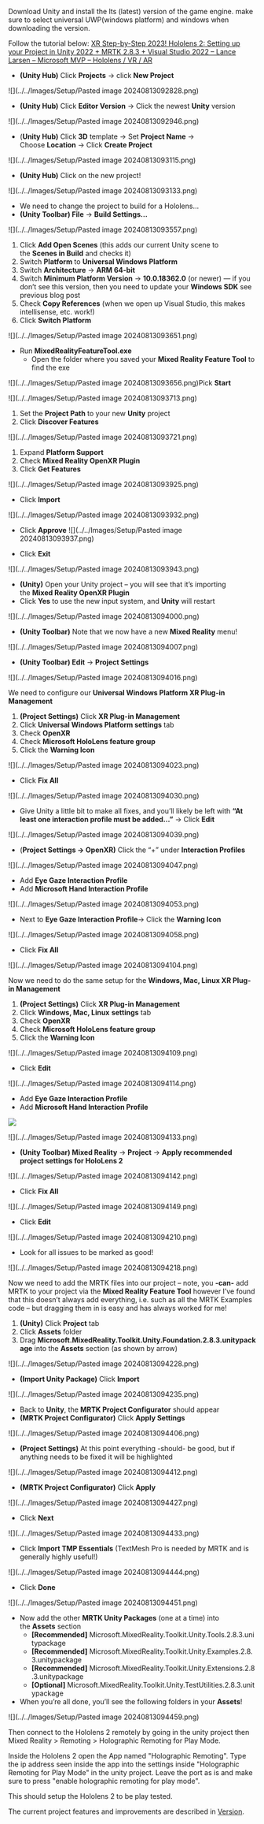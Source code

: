 Download Unity and install the lts (latest) version of the game engine. make sure to select universal UWP(windows platform) and windows when downloading the version.

Follow the tutorial below:
[XR Step-by-Step 2023! Hololens 2: Setting up your Project in Unity 2022 + MRTK 2.8.3 + Visual Studio 2022 – Lance Larsen – Microsoft MVP – Hololens / VR / AR](http://www.lancelarsen.com/xr-step-by-step-2023-hololens-2-setting-up-your-project-in-unity-2022-mrtk-2-8-3-visual-studio-2022/)

- **(Unity Hub)** Click **Projects** -> click **New Project**

![](../../Images/Setup/Pasted image 20240813092828.png)

- **(Unity Hub)** Click **Editor Version** -> Click the newest **Unity** version

![](../../Images/Setup/Pasted image 20240813092946.png)

- (**Unity Hub)** Click **3D** template -> Set **Project Name** -> Choose **Location** -> Click **Create Project**

![](../../Images/Setup/Pasted image 20240813093115.png)

- **(Unity Hub)** Click on the new project!

![](../../Images/Setup/Pasted image 20240813093133.png)

- We need to change the project to build for a Hololens…
- **(Unity Toolbar) File** -> **Build Settings…**

![](../../Images/Setup/Pasted image 20240813093557.png)

1. Click **Add Open Scenes** (this adds our current Unity scene to the **Scenes in Build** and checks it)
2. Switch **Platform** to **Universal Windows Platform**
3. Switch **Architecture** -> **ARM 64-bit**
4. Switch **Minimum Platform Version** -> **10.0.18362.0** (or newer) — if you don’t see this version, then you need to update your **Windows SDK** see previous blog post
5. Check **Copy References** (when we open up Visual Studio, this makes intellisense, etc. work!)
6. Click **Switch Platform**

![](../../Images/Setup/Pasted image 20240813093651.png)

- Run **MixedRealityFeatureTool.exe**
    - Open the folder where you saved your **Mixed Reality Feature Tool** to find the exe

![](../../Images/Setup/Pasted image 20240813093656.png)Pick **Start**

![](../../Images/Setup/Pasted image 20240813093713.png)

1. Set the **Project Path** to your new **Unity** project
2. Click **Discover Features**

![](../../Images/Setup/Pasted image 20240813093721.png)

1. Expand **Platform Support**
2. Check **Mixed Reality OpenXR Plugin**
3. Click **Get Features**

![](../../Images/Setup/Pasted image 20240813093925.png)

- Click **Import**

![](../../Images/Setup/Pasted image 20240813093932.png)

- Click **Approve**
![](../../Images/Setup/Pasted image 20240813093937.png)

- Click **Exit**

![](../../Images/Setup/Pasted image 20240813093943.png)

- **(Unity)** Open your Unity project – you will see that it’s importing the **Mixed Reality OpenXR Plugin**
- Click **Yes** to use the new input system, and **Unity** will restart

![](../../Images/Setup/Pasted image 20240813094000.png)

- **(Unity Toolbar)** Note that we now have a new **Mixed Reality** menu!

![](../../Images/Setup/Pasted image 20240813094007.png)

- **(Unity Toolbar) Edit** -> **Project Settings**

![](../../Images/Setup/Pasted image 20240813094016.png)

We need to configure our **Universal Windows Platform XR Plug-in Management**

1. ****(Project Settings)**** Click **XR Plug-in Management**
2. Click **Universal Windows Platform settings** tab
3. Check **OpenXR**
4. Check **Microsoft HoloLens feature group**
5. Click the **Warning Icon**

![](../../Images/Setup/Pasted image 20240813094023.png)

- Click **Fix All**

![](../../Images/Setup/Pasted image 20240813094030.png)

- Give Unity a little bit to make all fixes, and you’ll likely be left with **“At least one interaction profile must be added…”** -> Click **Edit**

![](../../Images/Setup/Pasted image 20240813094039.png)

- (**Project Settings -> OpenXR)** Click the “+” under **Interaction Profiles**

![](../../Images/Setup/Pasted image 20240813094047.png)

- Add **Eye Gaze Interaction Profile**
- Add **Microsoft Hand Interaction Profile**

![](../../Images/Setup/Pasted image 20240813094053.png)

- Next to **Eye Gaze Interaction Profile**-> Click the **Warning Icon**

![](../../Images/Setup/Pasted image 20240813094058.png)

- Click **Fix All**

![](../../Images/Setup/Pasted image 20240813094104.png)

Now we need to do the same setup for the **Windows, Mac, Linux XR Plug-in Management**

1. **(Project Settings)** Click **XR Plug-in Management**
2. Click **Windows, Mac, Linux** **settings** tab
3. Check **OpenXR**
4. Check **Microsoft HoloLens feature group**
5. Click the **Warning Icon**

![](../../Images/Setup/Pasted image 20240813094109.png)

- Click **Edit**

![](../../Images/Setup/Pasted image 20240813094114.png)

- Add **Eye Gaze Interaction Profile**
- Add **Microsoft Hand Interaction Profile**

![](http://www.lancelarsen.com/wp-content/uploads/2023/03/image-52-1024x576.png)

![](../../Images/Setup/Pasted image 20240813094133.png)

- **(Unity Toolbar) Mixed Reality** -> **Project** -> **Apply recommended project settings for HoloLens 2**

![](../../Images/Setup/Pasted image 20240813094142.png)

- Click **Fix All**

![](../../Images/Setup/Pasted image 20240813094149.png)

- Click **Edit**

![](../../Images/Setup/Pasted image 20240813094210.png)

- Look for all issues to be marked as good!

![](../../Images/Setup/Pasted image 20240813094218.png)

Now we need to add the MRTK files into our project – note, you **-can-** add MRTK to your project via the **Mixed Reality Feature Tool** however I’ve found that this doesn’t always add everything, i.e. such as all the MRTK Examples code – but dragging them in is easy and has always worked for me!

1. **(Unity)** Click **Project** tab
2. Click **Assets** folder
3. Drag **Microsoft.MixedReality.Toolkit.Unity.Foundation.2.8.3.unitypackage** into the **Assets** section (as shown by arrow)

![](../../Images/Setup/Pasted image 20240813094228.png)

- **(Import Unity Package)** Click **Import**

![](../../Images/Setup/Pasted image 20240813094235.png)

- Back to **Unity**, the **MRTK Project Configurator** should appear
- **(MRTK Project Configurator)** Click **Apply Settings**

![](../../Images/Setup/Pasted image 20240813094406.png)

- **(Project Settings)** At this point everything -should- be good, but if anything needs to be fixed it will be highlighted

![](../../Images/Setup/Pasted image 20240813094412.png)

- **(MRTK Project Configurator)** Click **Apply**

![](../../Images/Setup/Pasted image 20240813094427.png)

- Click **Next**

![](../../Images/Setup/Pasted image 20240813094433.png)

- Click **Import TMP Essentials** (TextMesh Pro is needed by MRTK and is generally highly useful!)

![](../../Images/Setup/Pasted image 20240813094444.png)

- Click **Done**

![](../../Images/Setup/Pasted image 20240813094451.png)

- Now add the other **MRTK Unity Packages** (one at a time) into the **Assets** section
    - **[Recommended]** Microsoft.MixedReality.Toolkit.Unity.Tools.2.8.3.unitypackage
    - **[**Recommended**]** Microsoft.MixedReality.Toolkit.Unity.Examples.2.8.3.unitypackage
    - **[**Recommended**]** Microsoft.MixedReality.Toolkit.Unity.Extensions.2.8.3.unitypackage
    - **[Optional]** Microsoft.MixedReality.Toolkit.Unity.TestUtilities.2.8.3.unitypackage
- When you’re all done, you’ll see the following folders in your **Assets**!

![](../../Images/Setup/Pasted image 20240813094459.png)

Then connect to the Hololens 2 remotely by going in the unity project then Mixed Reality > Remoting > Holographic Remoting for Play Mode.

Inside the Hololens 2 open the App named "Holographic Remoting". Type the ip address seen inside the app into the settings inside "Holographic Remoting for Play Mode" in the unity project. Leave the port as is and make sure to press "enable holographic remoting for play mode". 

This should setup the Hololens 2 to be play tested. 

The current project features and improvements are described in [Version](../Version).  